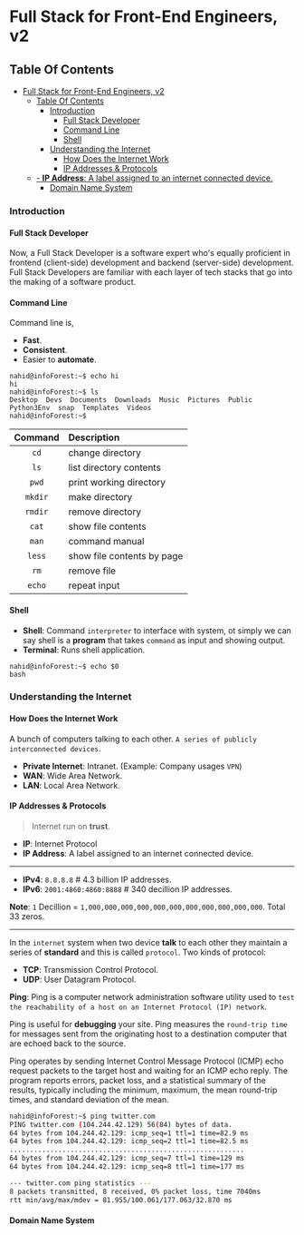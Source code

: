 # Full Stack for Front-End Engineers, v2

## Table Of Contents

- [Full Stack for Front-End Engineers, v2](#full-stack-for-front-end-engineers-v2)
  - [Table Of Contents](#table-of-contents)
    - [Introduction](#introduction)
      - [Full Stack Developer](#full-stack-developer)
      - [Command Line](#command-line)
      - [Shell](#shell)
    - [Understanding the Internet](#understanding-the-internet)
      - [How Does the Internet Work](#how-does-the-internet-work)
      - [IP Addresses & Protocols](#ip-addresses--protocols)
  - [- **IP Address**: A label assigned to an internet connected device.](#--ip-address-a-label-assigned-to-an-internet-connected-device)
      - [Domain Name System](#domain-name-system)

### Introduction

#### Full Stack Developer

Now, a Full Stack Developer is a software expert who's equally proficient in frontend (client-side) development and backend (server-side) development. Full Stack Developers are familiar with each layer of tech stacks that go into the making of a software product.

#### Command Line

Command line is,

- **Fast**.
- **Consistent**.
- Easier to **automate**.

```dash
nahid@infoForest:~$ echo hi
hi
nahid@infoForest:~$ ls
Desktop  Devs  Documents  Downloads  Music  Pictures  Public  Python3Env  snap  Templates  Videos
nahid@infoForest:~$
```

| Command | Description                |
| :-----: | :------------------------- |
|  `cd`   | change directory           |
|  `ls`   | list directory contents    |
|  `pwd`  | print working directory    |
| `mkdir` | make directory             |
| `rmdir` | remove directory           |
|  `cat`  | show file contents         |
|  `man`  | command manual             |
| `less`  | show file contents by page |
|  `rm`   | remove file                |
| `echo`  | repeat input               |

#### Shell

- **Shell**: Command `interpreter` to interface with system, ot simply we can say shell is a **program** that takes `command` as input and showing output.
- **Terminal**: Runs shell application.

```dash
nahid@infoForest:~$ echo $0
bash
```

### Understanding the Internet

#### How Does the Internet Work

A bunch of computers talking to each other. `A series of publicly interconnected devices`. 

- **Private Internet**: Intranet. (Example: Company usages `VPN`)
- **WAN**: Wide Area Network.
- **LAN**: Local Area Network.

#### IP Addresses & Protocols

> Internet run on **trust**.

- **IP**: Internet Protocol
- **IP Address**: A label assigned to an internet connected device.
---
- **IPv4**: `8.8.8.8` # 4.3 billion IP addresses.
- **IPv6**: `2001:4860:4860:8888` # 340 decillion IP addresses.

**Note**: `1` Decillion = `1,000,000,000,000,000,000,000,000,000,000,000`. Total 33 zeros.

--- 

In the `internet` system when two device **talk** to each other they maintain a series of **standard** and this is called `protocol`. Two kinds of protocol:

- **TCP**: Transmission Control Protocol.
- **UDP**: User Datagram Protocol.

**Ping**: Ping is a computer network administration software utility used to `test the reachability of a host on an Internet Protocol (IP) network`.

Ping is useful for **debugging** your site. Ping measures the `round-trip time` for messages sent from the originating host to a destination computer that are echoed back to the source.

Ping operates by sending Internet Control Message Protocol (ICMP) echo request packets to the target host and waiting for an ICMP echo reply. The program reports errors, packet loss, and a statistical summary of the results, typically including the minimum, maximum, the mean round-trip times, and standard deviation of the mean.

```bash
nahid@infoForest:~$ ping twitter.com
PING twitter.com (104.244.42.129) 56(84) bytes of data.
64 bytes from 104.244.42.129: icmp_seq=1 ttl=1 time=82.9 ms
64 bytes from 104.244.42.129: icmp_seq=2 ttl=1 time=82.5 ms
..........................................................
64 bytes from 104.244.42.129: icmp_seq=7 ttl=1 time=129 ms
64 bytes from 104.244.42.129: icmp_seq=8 ttl=1 time=177 ms

--- twitter.com ping statistics ---
8 packets transmitted, 8 received, 0% packet loss, time 7040ms
rtt min/avg/max/mdev = 81.955/100.061/177.063/32.870 ms
```

#### Domain Name System